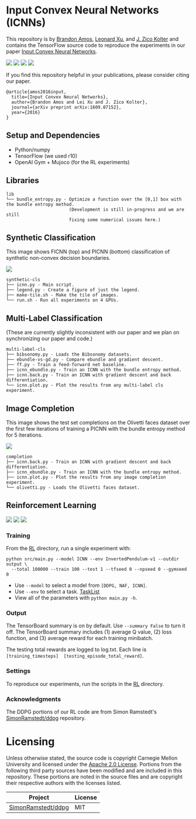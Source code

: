 # Input Convex Neural Networks (ICNNs)

This repository is by [Brandon Amos](http://bamos.github.io),
[Leonard Xu](https://github.com/Leonard-Xu),
and [J. Zico Kolter](http://zicokolter.com)
and contains the TensorFlow source code to reproduce the
experiments in our paper
[Input Convex Neural Networks](http://arxiv.org/abs/1609.07152).

![](/RL/misc/pendulum.gif)
![](/RL/misc/reacher.gif)
![](/RL/misc/halfcheetah.gif)
![](/images/completion.gif)

If you find this repository helpful in your publications,
please consider citing our paper.

```
@article{amos2016input,
  title={Input Convex Neural Networks},
  author={Brandon Amos and Lei Xu and J. Zico Kolter},
  journal={arXiv preprint arXiv:1609.07152},
  year={2016}
}
```

## Setup and Dependencies

+ Python/numpy
+ TensorFlow (we used r10)
+ OpenAI Gym + Mujoco (for the RL experiments)

## Libraries

```
lib
└── bundle_entropy.py - Optimize a function over the [0,1] box with the bundle entropy method.
                        (Development is still in-progress and we are still
                        fixing some numerical issues here.)
```

## Synthetic Classification

This image shows FICNN (top) and PICNN (bottom) classification of synthetic
non-convex decision boundaries.

![](/images/synthetic.png)

```
synthetic-cls
├── icnn.py - Main script.
├── legend.py - Create a figure of just the legend.
├── make-tile.sh - Make the tile of images.
└── run.sh - Run all experiments on 4 GPUs.
```

## Multi-Label Classification

(These are currently slightly inconsistent with our paper
and we plan on synchronizing our paper and code.)

```
multi-label-cls
├── bibsonomy.py - Loads the Bibsonomy datasets.
├── ebundle-vs-gd.py - Compare ebundle and gradient descent.
├── ff.py - Train a feed-forward net baseline.
├── icnn_ebundle.py - Train an ICNN with the bundle entropy method.
├── icnn.back.py - Train an ICNN with gradient descent and back differentiation.
└── icnn.plot.py - Plot the results from any multi-label cls experiment.
```

## Image Completion

This image shows the test set completions on the Olivetti faces dataset over
the first few iterations of training a PICNN with the bundle entropy method
for 5 iterations.

![](/images/completion.gif)

```
completion
├── icnn.back.py - Train an ICNN with gradient descent and back differentiation.
├── icnn_ebundle.py - Train an ICNN with the bundle entropy method.
├── icnn.plot.py - Plot the results from any image completion experiment.
└── olivetti.py - Loads the Olivetti faces dataset.
```

## Reinforcement Learning

![](/RL/misc/pendulum.gif)
![](/RL/misc/reacher.gif)
![](/RL/misc/halfcheetah.gif)

### Training

From the [RL](/RL) directory, run a single experiment with:

```
python src/main.py --model ICNN --env InvertedPendulum-v1 --outdir output \
  --total 100000 --train 100 --test 1 --tfseed 0 --npseed 0 --gymseed 0
```

+ Use `--model` to select a model from `[DDPG, NAF, ICNN]`.
+ Use `--env` to select a task. [TaskList](https://gym.openai.com/envs#mujoco)
+ View all of the parameters with `python main.py -h`.

### Output

The TensorBoard summary is on by default. Use `--summary False` to
turn it off. The TensorBoard summary includes (1) average Q value, (2)
loss function, and (3) average reward for each training minibatch.

The testing total rewards are logged to log.txt.
Each line is `[training_timesteps]	[testing_episode_total_reward]`.

### Settings

To reproduce our experiments, run the scripts in the
[RL](/RL) directory.

### Acknowledgments
The DDPG portions of our RL code are from
Simon Ramstedt's
[SimonRamstedt/ddpg](https://github.com/SimonRamstedt/ddpg)
repository.

# Licensing

Unless otherwise stated, the source code is copyright
Carnegie Mellon University and licensed under the
[Apache 2.0 License](./LICENSE).
Portions from the following third party sources have
been modified and are included in this repository.
These portions are noted in the source files and are
copyright their respective authors with
the licenses listed.

Project | License
---|---|
| [SimonRamstedt/ddpg](https://github.com/SimonRamstedt/ddpg) | MIT |

